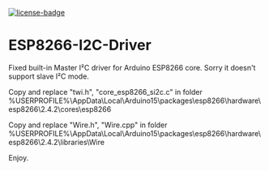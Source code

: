[![license-badge][]][license]

# ESP8266-I2C-Driver
Fixed built-in Master I²C driver for Arduino ESP8266 core. Sorry it doesn't support slave I²C mode.

Copy and replace "twi.h", "core_esp8266_si2c.c" in folder %USERPROFILE%\AppData\Local\Arduino15\packages\esp8266\hardware\esp8266\2.4.2\cores\esp8266

Copy and replace "Wire.h", "Wire.cpp" in folder %USERPROFILE%\AppData\Local\Arduino15\packages\esp8266\hardware\esp8266\2.4.2\libraries\Wire

Enjoy.

[license]:       https://choosealicense.com/licenses/gpl-3.0/
[license-badge]: https://img.shields.io/aur/license/yaourt.svg
